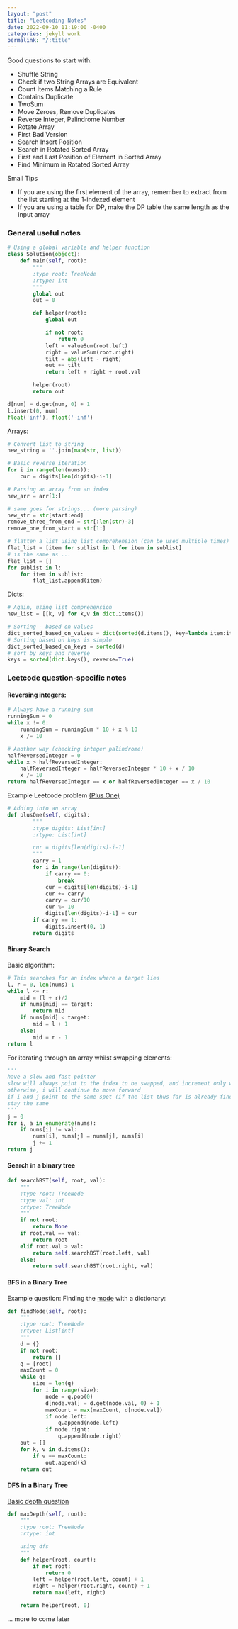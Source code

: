 ```yaml
---
layout: "post"
title: "Leetcoding Notes"
date: 2022-09-10 11:19:00 -0400
categories: jekyll work
permalink: "/:title"
---
```


Good questions to start with:

- Shuffle String
- Check if two String Arrays are Equivalent
- Count Items Matching a Rule
- Contains Duplicate
- TwoSum
- Move Zeroes, Remove Duplicates
- Reverse Integer, Palindrome Number
- Rotate Array
- First Bad Version
- Search Insert Position
- Search in Rotated Sorted Array
- First and Last Position of Element in Sorted Array
- Find Minimum in Rotated Sorted Array

Small Tips

- If you are using the first element of the array, remember to extract from the list starting at the 1-indexed element
- If you are using a table for DP, make the DP table the same length as the input array

<h3>General useful notes</h3>

```python
# Using a global variable and helper function
class Solution(object):
    def main(self, root):
        """
        :type root: TreeNode
        :rtype: int
        """
        global out
        out = 0

        def helper(root):
            global out

            if not root:
                return 0
            left = valueSum(root.left)
            right = valueSum(root.right)
            tilt = abs(left - right)
            out += tilt
            return left + right + root.val

        helper(root)
        return out

d[num] = d.get(num, 0) + 1
l.insert(0, num)
float('inf'), float('-inf')
```

Arrays:

```python
# Convert list to string
new_string = ''.join(map(str, list))

# Basic reverse iteration
for i in range(len(nums)):
    cur = digits[len(digits)-i-1]

# Parsing an array from an index
new_arr = arr[1:]

# same goes for strings... (more parsing)
new_str = str[start:end]
remove_three_from_end = str[:len(str)-3]
remove_one_from_start = str[1:]

# flatten a list using list comprehension (can be used multiple times)
flat_list = [item for sublist in l for item in sublist]
# is the same as ...
flat_list = []
for sublist in l:
    for item in sublist:
        flat_list.append(item)
```

Dicts:

```python
# Again, using list comprehension
new_list = [[k, v] for k,v in dict.items()]

# Sorting - based on values
dict_sorted_based_on_values = dict(sorted(d.items(), key=lambda item:item[1]))
# Sorting based on keys is simple
dict_sorted_based_on_keys = sorted(d)
# sort by keys and reverse
keys = sorted(dict.keys(), reverse=True)
```

<h3>Leetcode question-specific notes</h3>

<h4>Reversing integers:</h4>

```python
# Always have a running sum
runningSum = 0
while x != 0:
    runningSum = runningSum * 10 + x % 10
    x /= 10

# Another way (checking integer palindrome)
halfReversedInteger = 0
while x > halfReversedInteger:
    halfReversedInteger = halfReversedInteger * 10 + x / 10
    x /= 10
return halfReversedInteger == x or halfReversedInteger == x / 10
```

Example Leetcode problem [(Plus One)](https://leetcode.com/problems/plus-one/)

```python
# Adding into an array
def plusOne(self, digits):
        """
        :type digits: List[int]
        :rtype: List[int]

        cur = digits[len(digits)-i-1]
        """
        carry = 1
        for i in range(len(digits)):
            if carry == 0:
                break
            cur = digits[len(digits)-i-1]
            cur += carry
            carry = cur/10
            cur %= 10
            digits[len(digits)-i-1] = cur
        if carry == 1:
            digits.insert(0, 1)
        return digits
```

<h4>Binary Search</h4>

Basic algorithm:

```python
# This searches for an index where a target lies
l, r = 0, len(nums)-1
while l <= r:
    mid = (l + r)/2
    if nums[mid] == target:
        return mid
    if nums[mid] < target:
        mid = l + 1
    else:
        mid = r - 1
return l
```

For iterating through an array whilst swapping elements:

```python
'''
have a slow and fast pointer
slow will always point to the index to be swapped, and increment only when needed
otherwise, i will continue to move forward
if i and j point to the same spot (if the list thus far is already fine), then it will
stay the same
'''
j = 0
for i, a in enumerate(nums):
    if nums[i] != val:
        nums[i], nums[j] = nums[j], nums[i]
        j += 1
return j
```

<h4>Search in a binary tree</h4>

```python
def searchBST(self, root, val):
    """
    :type root: TreeNode
    :type val: int
    :rtype: TreeNode
    """
    if not root:
        return None
    if root.val == val:
        return root
    elif root.val > val:
        return self.searchBST(root.left, val)
    else:
        return self.searchBST(root.right, val)
```

<h4>BFS in a Binary Tree</h4>

Example question: Finding the [mode](https://leetcode.com/problems/find-mode-in-binary-search-tree/) with a dictionary:

```python
def findMode(self, root):
    """
    :type root: TreeNode
    :rtype: List[int]
    """
    d = {}
    if not root:
        return []
    q = [root]
    maxCount = 0
    while q:
        size = len(q)
        for i in range(size):
            node = q.pop(0)
            d[node.val] = d.get(node.val, 0) + 1
            maxCount = max(maxCount, d[node.val])
            if node.left:
                q.append(node.left)
            if node.right:
                q.append(node.right)
    out = []
    for k, v in d.items():
        if v == maxCount:
            out.append(k)
    return out
```

<h4>DFS in a Binary Tree</h4>

[Basic depth question](https://leetcode.com/problems/maximum-depth-of-binary-tree/)

```python
def maxDepth(self, root):
    """
    :type root: TreeNode
    :rtype: int

    using dfs
    """
    def helper(root, count):
        if not root:
            return 0
        left = helper(root.left, count) + 1
        right = helper(root.right, count) + 1
        return max(left, right)

    return helper(root, 0)
```

... more to come later
